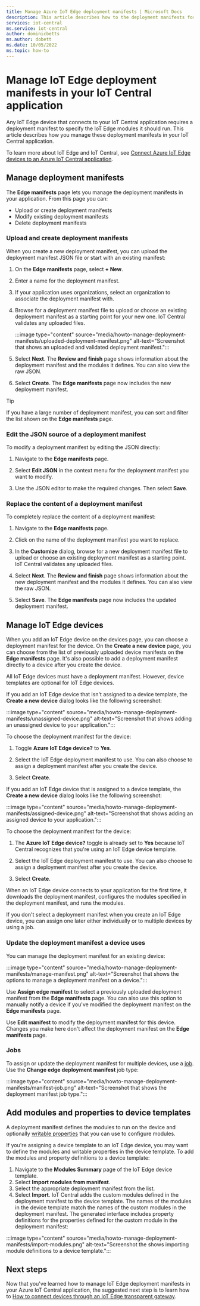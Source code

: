 ```yaml
---
title: Manage Azure IoT Edge deployment manifests | Microsoft Docs
description: This article describes how to the deployment manifests for the IT Edge devices that connect to your IoT Central application.
services: iot-central
ms.service: iot-central
author: dominicbetts
ms.author: dobett
ms.date: 10/05/2022
ms.topic: how-to
---
```


# Manage IoT Edge deployment manifests in your IoT Central application

Any IoT Edge device that connects to your IoT Central application requires a deployment manifest to specify the IoT Edge modules it should run. This article describes how you manage these deployment manifests in your IoT Central application.

To learn more about IoT Edge and IoT Central, see [Connect Azure IoT Edge devices to an Azure IoT Central application](concepts-iot-edge.md).

<!-- TODO: Link to REST API article -->

## Manage deployment manifests

The **Edge manifests** page lets you manage the deployment manifests in your application. From this page you can:

- Upload or create deployment manifests
- Modify existing deployment manifests
- Delete deployment manifests

### Upload and create deployment manifests

When you create a new deployment manifest, you can upload the deployment manifest JSON file or start with an existing manifest:

1. On the **Edge manifests** page, select **+ New**.

1. Enter a name for the deployment manifest.

1. If your application uses organizations, select an organization to associate the deployment manifest with.

1. Browse for a deployment manifest file to upload or choose an existing deployment manifest as a starting point for your new one. IoT Central validates any uploaded files.

    :::image type="content" source="media/howto-manage-deployment-manifests/uploaded-deployment-manifest.png" alt-text="Screenshot that shows an uploaded and validated deployment manifest.":::

1. Select **Next**. The **Review and finish** page shows information about the deployment manifest and the modules it defines. You can also view the raw JSON.

1. Select **Create**. The **Edge manifests** page now includes the new deployment manifest.

> [!TIP]
> If you have a large number of deployment manifest, you can sort and filter the list shown on the **Edge manifests** page.

### Edit the JSON source of a deployment manifest

To modify a deployment manifest by editing the JSON directly:

1. Navigate to the **Edge manifests** page.

1. Select **Edit JSON** in the context menu for the deployment manifest you want to modify.

1. Use the JSON editor to make the required changes. Then select **Save**.

### Replace the content of a deployment manifest

To completely replace the content of a deployment manifest:

1. Navigate to the **Edge manifests** page.

1. Click on the name of the deployment manifest you want to replace.

1. In the **Customize** dialog, browse for a new deployment manifest file to upload or choose an existing deployment manifest as a starting point. IoT Central validates any uploaded files.

1. Select **Next**. The **Review and finish** page shows information about the new deployment manifest and the modules it defines. You can also view the raw JSON.

1. Select **Save**. The **Edge manifests** page now includes the updated deployment manifest.

## Manage IoT Edge devices

When you add an IoT Edge device on the devices page, you can choose a deployment manifest for the device. On the **Create a new device** page, you can choose from the list of previously uploaded device manifests on the **Edge manifests** page. It's also possible to add a deployment manifest directly to a device after you create the device.

All IoT Edge devices must have a deployment manifest. However, device templates are optional for IoT Edge devices.

If you add an IoT Edge device that isn't assigned to a device template, the **Create a new device** dialog looks like the following screenshot:

:::image type="content" source="media/howto-manage-deployment-manifests/unassigned-device.png" alt-text="Screenshot that shows adding an unassigned device to your application.":::

To choose the deployment manifest for the device:

1. Toggle **Azure IoT Edge device?** to **Yes**.

1. Select the IoT Edge deployment manifest to use. You can also choose to assign a deployment manifest after you create the device.

1. Select **Create**.

If you add an IoT Edge device that is assigned to a device template, the **Create a new device** dialog looks like the following screenshot:

:::image type="content" source="media/howto-manage-deployment-manifests/assigned-device.png" alt-text="Screenshot that shows adding an assigned device to your application.":::

To choose the deployment manifest for the device:

1. The **Azure IoT Edge device?** toggle is already set to **Yes** because IoT Central recognizes that you're using an IoT Edge device template.

1. Select the IoT Edge deployment manifest to use. You can also choose to assign a deployment manifest after you create the device.

1. Select **Create**.

When an IoT Edge device connects to your application for the first time, it downloads the deployment manifest, configures the modules specified in the deployment manifest, and runs the modules.

If you don't select a deployment manifest when you create an IoT Edge device, you can assign one later either individually or to multiple devices by using a job.

### Update the deployment manifest a device uses

You can manage the deployment manifest for an existing device:

:::image type="content" source="media/howto-manage-deployment-manifests/manage-manifest.png" alt-text="Screenshot that shows the options to manage a deployment manifest on a device.":::

Use **Assign edge manifest** to select a previously uploaded deployment manifest from the **Edge manifests** page. You can also use this option to manually notify a device if you've modified the deployment manifest on the **Edge manifests** page.

Use **Edit manifest** to modify the deployment manifest for this device. Changes you make here don't affect the deployment manifest on the **Edge manifests** page.

### Jobs

To assign or update the deployment manifest for multiple devices, use a [job](howto-manage-devices-in-bulk.md). Use the **Change edge deployment manifest** job type:

:::image type="content" source="media/howto-manage-deployment-manifests/manifest-job.png" alt-text="Screenshot that shows the deployment manifest job type.":::

## Add modules and properties to device templates

A deployment manifest defines the modules to run on the device and optionally [writable properties](../../iot-edge/module-composition.md?#define-or-update-desired-properties) that you can use to configure modules.

If you're assigning a device template to an IoT Edge device, you may want to define the modules and writable properties in the device template. To add the modules and property definitions to a device template:

1. Navigate to the **Modules Summary** page of the IoT Edge device template.
1. Select **Import modules from manifest**.
1. Select the appropriate deployment manifest from the list.
1. Select **Import**. IoT Central adds the custom modules defined in the deployment manifest to the device template. The names of the modules in the device template match the names of the custom modules in the deployment manifest. The generated interface includes property definitions for the properties defined for the custom module in the deployment manifest:

:::image type="content" source="media/howto-manage-deployment-manifests/import-modules.png" alt-text="Screenshot the shows importing module definitions to a device template.":::

## Next steps

Now that you've learned how to manage IoT Edge deployment manifests in your Azure IoT Central application, the suggested next step is to learn how to [How to connect devices through an IoT Edge transparent gateway](how-to-connect-iot-edge-transparent-gateway.md).
